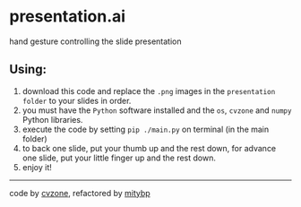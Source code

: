# presentation.ai
hand gesture controlling the slide presentation

## Using:
1. download this code and replace the `.png` images in the `presentation folder` to your slides in order.
2. you must have the `Python` software installed and the `os`, `cvzone` and `numpy` Python libraries.
3. execute the code by setting `pip ./main.py` on terminal (in the main folder)
4. to back one slide, put your thumb up and the rest down, for advance one slide, put your little finger up and the rest down.
5. enjoy it!
---
code by [cvzone](//github.com/cvzone), refactored by [mitybp](//github.com/mitybp)
